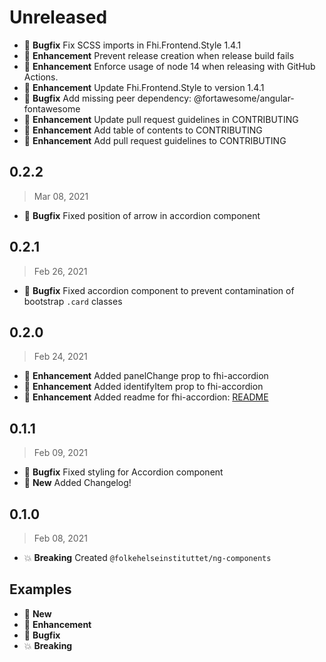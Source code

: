 # Unreleased

* :bug: **Bugfix** Fix SCSS imports in Fhi.Frontend.Style 1.4.1
* :tada: **Enhancement** Prevent release creation when release build fails
* :tada: **Enhancement** Enforce usage of node 14 when releasing with GitHub Actions. 
* :tada: **Enhancement** Update Fhi.Frontend.Style to version 1.4.1
* :bug: **Bugfix** Add missing peer dependency: @fortawesome/angular-fontawesome
* :tada: **Enhancement** Update pull request guidelines in CONTRIBUTING
* :tada: **Enhancement** Add table of contents to CONTRIBUTING
* :tada: **Enhancement** Add pull request guidelines to CONTRIBUTING

## 0.2.2

> Mar 08, 2021

* :bug: **Bugfix** Fixed position of arrow in accordion component

## 0.2.1

> Feb 26, 2021

* :bug: **Bugfix** Fixed accordion component to prevent contamination of bootstrap `.card` classes

## 0.2.0

> Feb 24, 2021

* :tada: **Enhancement** Added panelChange prop to fhi-accordion
* :tada: **Enhancement** Added identifyItem prop to fhi-accordion
* :tada: **Enhancement** Added readme for fhi-accordion: [README](./projects/ng-components/src/lib/fhi-accordion/README.md)

## 0.1.1

> Feb 09, 2021

* :bug: **Bugfix** Fixed styling for Accordion component
* :nut_and_bolt: **New** Added Changelog!

## 0.1.0

> Feb 08, 2021

* :boom: **Breaking** Created `@folkehelseinstituttet/ng-components`

## Examples

* :nut_and_bolt: **New**
* :tada: **Enhancement**
* :bug: **Bugfix**
* :boom: **Breaking**
